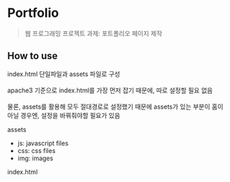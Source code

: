 # Portfolio
> 웹 프로그래밍 프로젝트 과제: 포트폴리오 페이지 제작


## How to use

index.html 단일파일과 assets 파일로 구성<br><br>
apache3 기준으로 index.html를 가장 먼저 잡기 때문에, 따로 설정할 필요 없음<br><br>
물론, assets를 활용해 모두 절대경로로 설정했기 때문에 assets가 있는 부분이 홈이 아닐 경우엔, 설정을 바꿔줘야할 필요가 있음

assets
- js: javascript files
- css: css files
- img: images

index.html
